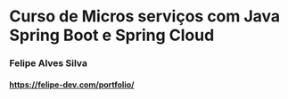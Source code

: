 # Curso de Micros serviços com Java Spring Boot e Spring Cloud
### Felipe Alves Silva
#### https://felipe-dev.com/portfolio/
